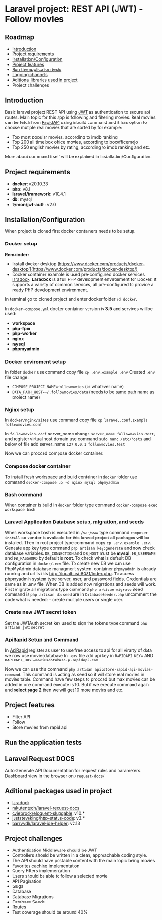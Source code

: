 
# Laravel project: REST API (JWT) - Follow movies

## Roadmap

* [Introduction](#introduction)
* [Project requirements](#project-requirements)
* [Installation/Configuration](#installationconfiguration)
* [Project features](#project-features)
* [Run the application tests](#run-the-application-tests)
* [Logging channels](#logging-channels)
* [Aditional libraries used in project](#aditional-libraries-used-in-project)
* [Project challenges](#project-challenges)

## Introduction

Basic laravel project REST API using [JWT](https://jwt.io/introduction) as authentication to secure api routes.
Main topic for this app is following and filtering movies. Real movies can be fetch from [RapidAPI](https://rapidapi.com/SAdrian/api/moviesdatabase) using inbuild command and it has option to choose mutiple real movies that are sorted by for example:
- Top most popular movies, according to imdb ranking
- Top 200 all time box office movies, according to boxofficemojo
- Top 250 english movies by rating, according to imdb ranking and etc.

More about command itself will be explained in Installation/Configuration.

## Project requirements

-  **docker**: v20.10.23
-  **php**: v8.1
-  **laravel/framework**: v10.4.1
-  **db**: mysql
-  **tymon/jwt-auth**: v2.0

## Installation/Configuration

When project is cloned first docker containers needs to be setup.

### Docker setup

**Remainder:**
- Install docker desktop [https://www.docker.com/products/docker-desktop/](https://www.docker.com/products/docker-desktop/)
- Docker container example is used pre-configured docker services [laradock](https://laradock.io/getting-started/#Install-Laravel).
**Laradock**  is a full PHP development environment for Docker.
It supports a variety of common services, all pre-configured to provide a ready PHP development environment.

In terminal go to cloned project and enter docker folder `cd docker`.

In `docker-compose.yml` docker container version is **3.5** and services will be used:

-  **workspace**
-  **php-fpm**
-  **php-worker**
-  **nginx**
-  **mysql**
-  **phpmyadmin**

### Docker enviroment setup

In folder `docker` use command copy file `cp .env.example .env`
Created `.env` file change:
-  `COMPOSE_PROJECT_NAME=followmovies` (or whatever name)
-  `DATA_PATH_HOST=~/.followmovies/data` (needs to be same path name as project name)

### Nginx setup

In `docker/nginx/sites` use command copy file `cp laravel.conf.example followmovies.conf`

In `followmovies.conf` server_name change `server_name followmovies.test;` and register virtual host domain use command `sudo nano /etc/hosts` and below of file add server_name `127.0.0.1 followmovies.test`

Now we can procced compose docker container.

### Compose docker container

To install fresh workspace and build container in `docker` folder use command `docker-compose up -d nginx mysql phpmyadmin`

### Bash command

When container is build in `docker` folder type command `docker-compose exec workspace bash`

### Laravel Application Database setup, migration, and seeds

When workspace bash is executed in `/var/www` type command `composer install` so vendor is avaliable for this laravel project all packages will be installed. 
Then in root project type command copy `cp .env.example .env`. Geneate app key type command `php artisan key:generate` and now check database variables.
`DB_CONNECTION` and `DB_HOST` must be **mysql**, `DB_USERNAME` and `DB_PASSWORD` by default is **root**. To check what is default DB configuration in `docker/.env` file.
To create new DB we can use PhpMyAdmin database managment system. container `phpmyadmin` is already running and url is this [http://localhost:8081/index.php](http://localhost:8081/index.php). To access phpmyadmin system type server, user, and password fields. Credentials are same as in .env file.
When DB is added now migrations and seeds will work.
First migrate all migrations type command `php artisan migrate` 
Seed command is `php artisan db:seed` are in `DatabaseSeeder.php` uncomment the code what is needed: - create multiple users or single user.

### Create new JWT secret token

Set the JWTAuth secret key used to sign the tokens type command `php artisan jwt:secret`

### ApiRapid Setup and Command

In [ApiRapid](https://rapidapi.com/SAdrian/api/moviesdatabase) register as user to use free access to api for all virarty of data we now use moviesdatabase In `.env` file add api key in `RAPIDAPI_KEY=` AND `RAPIDAPI_HOST=moviesdatabase.p.rapidapi.com`

Now we can use this command `php artisan api:store-rapid-api-movies-command`.
This command is acting as seed so it will store real movies in movies table. Command have few steps to procced but max movies can be added in one command execute is 10. But if we execute command again and **select page 2** then we will get 10 more movies and etc.

## Project features
- Filter API
- Follow
- Store movies from rapid api

## Run the application tests

## Laravel Request DOCS
Auto Generate API Documentation for request rules and parameters.
Dashboard view in the browser on `/request-docs/`

## Aditional packages used in project

- [laradock](https://laradock.io/getting-started/#Install-Laravel)
- [rakutentech/laravel-request-docs](https://github.com/rakutentech/laravel-request-docs)
- [cviebrock/eloquent-sluggable](https://github.com/cviebrock/eloquent-sluggable): v10.*
- [juststeveking/http-status-code](https://github.com/JustSteveKing/http-status-code): v3.*
- [barryvdh/laravel-ide-helper](https://github.com/barryvdh/laravel-ide-helper): v2.13

## Project challenges

- Authentication Middleware should be JWT
- Controllers should be written in a clean, approachable coding style.
- The API should have postable content with the main topic being movies
- Favorites caching implementation
- Query Filters implementation
- Users should be able to follow a selected movie
- API Pagination
- Slugs
- Database
- Database Migrations
- Database Seeds
- Routes
- Test coverage should be around 40%
